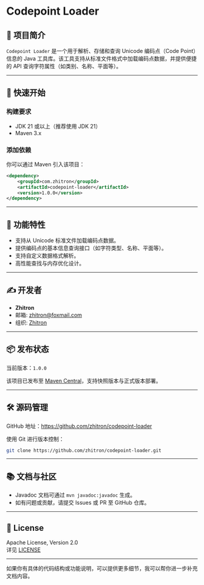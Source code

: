 # Codepoint Loader

## 📄 项目简介

`Codepoint Loader` 是一个用于解析、存储和查询 Unicode 编码点（Code Point）信息的 Java 工具库。该工具支持从标准文件格式中加载编码点数据，并提供便捷的 API 查询字符属性（如类别、名称、平面等）。

---

## 🚀 快速开始

### 构建要求

- JDK 21 或以上（推荐使用 JDK 21）
- Maven 3.x

### 添加依赖

你可以通过 Maven 引入该项目：

```xml
<dependency>
    <groupId>com.zhitron</groupId>
    <artifactId>codepoint-loader</artifactId>
    <version>1.0.0</version>
</dependency>
```


---

## 🧩 功能特性

- 支持从 Unicode 标准文件加载编码点数据。
- 提供编码点的基本信息查询接口（如字符类型、名称、平面等）。
- 支持自定义数据格式解析。
- 高性能查找与内存优化设计。

---

## ✍️ 开发者

- **Zhitron**
- 邮箱: zhitron@foxmail.com
- 组织: [Zhitron](https://github.com/zhitron)

---

## 📦 发布状态

当前版本：`1.0.0`

该项目已发布至 [Maven Central](https://search.maven.org/)，支持快照版本与正式版本部署。

---

## 🛠 源码管理

GitHub 地址：https://github.com/zhitron/codepoint-loader

使用 Git 进行版本控制：

```bash
git clone https://github.com/zhitron/codepoint-loader.git
```


---

## 📚 文档与社区

- Javadoc 文档可通过 `mvn javadoc:javadoc` 生成。
- 如有问题或贡献，请提交 Issues 或 PR 至 GitHub 仓库。

---

## 📎 License

Apache License, Version 2.0  
详见 [LICENSE](https://www.apache.org/licenses/LICENSE-2.0.txt)

---

如果你有具体的代码结构或功能说明，可以提供更多细节，我可以帮你进一步补充文档内容。